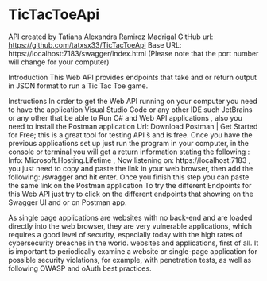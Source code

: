 # TicTacToeApi

API created by Tatiana Alexandra Ramirez Madrigal 
GitHub url: https://github.com/tatxsx33/TicTacToeApi
Base URL: https://localhost:7183/swagger/index.html (Please note that the port number will change for your computer)

Introduction
This Web API provides endpoints that take and or return output in JSON format to run a Tic Tac Toe game.

Instructions
In order to get the Web API running on your computer you need to have the application Visual Studio Code or any other IDE such JetBrains or any other that be able to Run C# and Web API applications , also you need to install the Postman application Url: Download Postman | Get Started for Free; this is a great tool for testing API ́s and is free.
Once you have the previous applications set up just run the program in your computer, in the console or terminal you will get a return information stating the following :
Info: Microsoft.Hosting.Lifetime , Now listening on: https://localhost:7183 , you just need to copy and paste the link in your web browser, then add the following: /swagger and hit enter. Once you finish this step you can paste the same link on the Postman application
To try the different Endpoints for this Web API just try to click on the different endpoints that showing on the Swagger UI and or on Postman app.

As single page applications are websites with no back-end and are loaded directly into the web browser, they are very vulnerable applications, which requires a good level of security, especially today with the high rates of cybersecurity breaches in the world. websites and applications, first of all. It is important to periodically examine a website or single-page application for possible security violations, for example, with penetration tests, as well as following OWASP and oAuth best practices.

